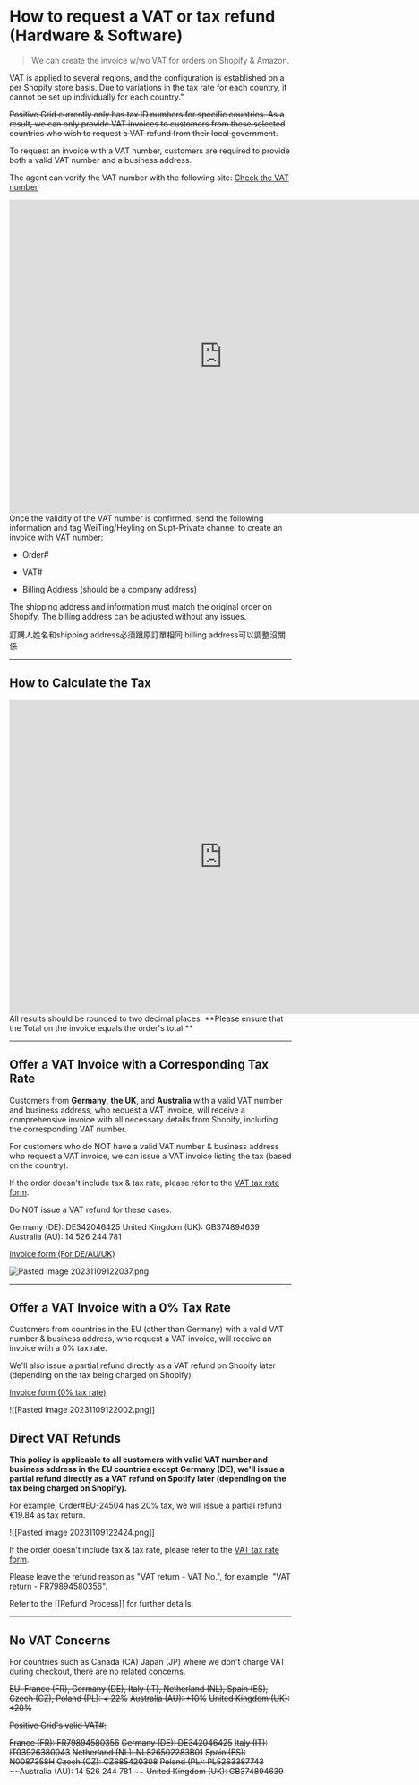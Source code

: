 # How to request a VAT or tax refund (Hardware & Software)

> We can create the invoice w/wo VAT for orders on Shopify & Amazon.

VAT is applied to several regions, and the configuration is established on a per Shopify store basis. Due to variations in the tax rate for each country, it cannot be set up individually for each country."

~~Positive Grid currently only has tax ID numbers for specific countries. As a result, we can only provide VAT invoices to customers from these selected countries who wish to request a VAT refund from their local government.~~ 

To request an invoice with a VAT number, customers are required to provide both a valid VAT number and a business address. 

The agent can verify the VAT number with the following site:
[Check the VAT number](https://ec.europa.eu/taxation_customs/vies/#/vat-validation)

<iframe src="https://docs.google.com/presentation/d/e/2PACX-1vR7bREZgM0YUoH5gtYtWGqVmNcMpgYTtNKh8q79-TsghA-IFj5M9_E8I3F37fpH1i501Alwd3qCHIaa/embed?start=false" frameborder="0" width="760" height="560" allowfullscreen="true" mozallowfullscreen="true" webkitallowfullscreen="true"></iframe>
Once the validity of the VAT number is confirmed, send the following information and tag WeiTing/Heyling on Supt-Private channel to create an invoice with VAT number:

- Order#
  
- VAT#
  
- Billing Address (should be a company address)




The shipping address and information must match the original order on Shopify.
The billing address can be adjusted without any issues.

訂購人姓名和shipping address必須跟原訂單相同
billing address可以調整沒關係


---

## How to Calculate the Tax
<iframe src="https://docs.google.com/presentation/d/e/2PACX-1vTX8sJcbLMk00F6QYYvQHs-JRoZsfiNHbm8YVMdiAPFoUqTkpbfg7QhGZ7wJnVef5a4BIujsRPMB8FX/embed?start=false&loop=false" frameborder="0" width="760" height="560" allowfullscreen="true" mozallowfullscreen="true" webkitallowfullscreen="true"></iframe>
All results should be rounded to two decimal places.
**Please ensure that the Total on the invoice equals the order's total.**

---
## Offer a VAT Invoice with a Corresponding Tax Rate

Customers from **Germany**, **the UK**, and **Australia** with a valid VAT number and business address, who request a VAT invoice, will receive a comprehensive invoice with all necessary details from Shopify, including the corresponding VAT number.

For customers who do NOT have a valid VAT number & business address who request a VAT invoice, we can issue a VAT invoice listing the tax (based on the country). 

If the order doesn't include tax & tax rate, please refer to the [VAT tax rate form](https://docs.google.com/spreadsheets/d/1Ff020CG0y80BugqOhEu_gE3a7jkCHxFLIG1wkUZaHX8/edit#gid=0).

Do NOT issue a VAT refund for these cases.


Germany (DE): DE342046425
United Kingdom (UK): GB374894639
Australia (AU): 14 526 244 781 

[Invoice form (For DE/AU/UK)](https://drive.google.com/file/d/1xSfXmj-50Tt7Fqwvw57jKR4zNYzwyJ50/view?usp=sharing)

![Pasted image 20231109122037.png](https://pg-support.github.io/supt-km/Media/Pasted%20image%2020231109122037.png)

---
## Offer a VAT Invoice with a 0% Tax Rate

Customers from countries in the EU (other than Germany) with a valid VAT number & business address, who request a VAT invoice, will receive an invoice with a 0% tax rate.

We'll also issue a partial refund directly as a VAT refund on Shopify later (depending on the tax being charged on Shopify).

[Invoice form (0% tax rate)](https://drive.google.com/file/d/1IuwFTK23E03mR8xPRdKBe32qjRWX4JhC/view?usp=sharing)

![[Pasted image 20231109122002.png]]

## Direct VAT Refunds
**This policy is applicable to all  customers with valid VAT number and business address in the EU countries except Germany (DE), we'll issue a partial refund directly as a VAT refund on Spotify later (depending on the tax being charged on Shopify).**

For example, Order#EU-24504 has 20% tax, we will issue a partial refund €19.84 as tax return.

![[Pasted image 20231109122424.png]]

If the order doesn't include tax & tax rate, please refer to the [VAT tax rate form](https://docs.google.com/spreadsheets/d/1Ff020CG0y80BugqOhEu_gE3a7jkCHxFLIG1wkUZaHX8/edit#gid=0).

Please leave the refund reason as "VAT return - VAT No.", for example, "VAT return - FR79894580356". 

Refer to the [[Refund Process]] for further details.


---

## No VAT Concerns

For countries such as Canada (CA) Japan (JP) where we don't charge VAT during checkout, there are no related concerns. 




~~EU: France (FR), Germany (DE), Italy (IT), Netherland (NL), Spain (ES), Czech (CZ), Poland (PL): + 22%~~
~~Australia (AU): +10%~~
~~United Kingdom (UK): +20%~~

~~Positive Grid's valid VAT#:~~

~~France (FR): FR79894580356~~
~~Germany (DE): DE342046425~~ 
~~Italy (IT): IT03926380043~~ 
~~Netherland (NL): NL826502283B01~~ 
~~Spain (ES): N0087358H~~ 
~~Czech (CZ): CZ685420308~~ 
~~Poland (PL): PL5263387743~~
~~Australia (AU): 14 526 244 781 ~~
~~United Kingdom (UK): GB374894639~~




